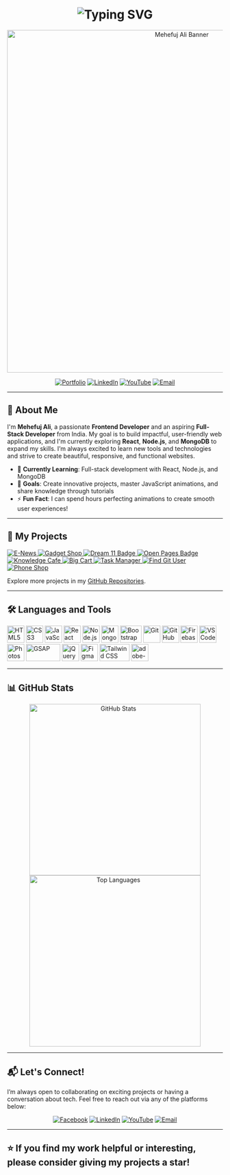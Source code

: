 <h1 align="center">
  <img src="https://readme-typing-svg.demolab.com?font=Fira+Code&weight=500&size=36&duration=4000&pause=500&color=009BC1&center=true&vCenter=true&width=620&lines=Hi%2C+I'm+Mehefuj+Ali+%F0%9F%91%8B;Frontend+Developer;Aspiring+Full-Stack+Developer+%F0%9F%94%A5" alt="Typing SVG" />
</h1>
 

 

<p align="center">
  <img src="https://i.ibb.co/2tpjq5Z/linkdin-banner-photo.jpg" alt="Mehefuj Ali Banner" width="800"/>
</p>

<p align="center">
  <a href="https://mehefuj.com"><img src="https://img.shields.io/badge/Portfolio-Visit-green?style=for-the-badge&logo=internet-explorer" alt="Portfolio"></a>
  <a href="https://www.linkedin.com/in/mehefuj-ali-232741306"><img src="https://img.shields.io/badge/LinkedIn-Connect-blue?style=for-the-badge&logo=linkedin" alt="LinkedIn"></a>
  <a href="https://youtube.com/@mehefuj-ali?si=8g1rTFGoZ4ANMaFU"><img src="https://img.shields.io/badge/YouTube-Subscribe-red?style=for-the-badge&logo=youtube" alt="YouTube"></a>
  <a href="mailto:mehefujalim@gmail.com"><img src="https://img.shields.io/badge/Email-Contact-blue?style=for-the-badge&logo=gmail" alt="Email"></a> 
</p>

---

## 🎨 About Me

I'm **Mehefuj Ali**, a passionate **Frontend Developer** and an aspiring **Full-Stack Developer** from India. My goal is to build impactful, user-friendly web applications, and I'm currently exploring **React**, **Node.js**, and **MongoDB** to expand my skills. I’m always excited to learn new tools and technologies and strive to create beautiful, responsive, and functional websites.

- 🌱 **Currently Learning**: Full-stack development with React, Node.js, and MongoDB
- 🎯 **Goals**: Create innovative projects, master JavaScript animations, and share knowledge through tutorials
- ⚡ **Fun Fact**: I can spend hours perfecting animations to create smooth user experiences!
 
---

## 🚀 My Projects

<p align="left">
 <a href="https://e-news.web.app"> <img src="https://img.shields.io/badge/📰E--News-%230077B5.svg?style=for-the-badge&logo=news&logoColor=white" alt="E-News"> </a>
<a href="https://gadget-shop-k.netlify.app/"> 
    <img src="https://img.shields.io/badge/Gadget%20Shop-%23634DBF.svg?style=for-the-badge&logo=shopify&logoColor=white" alt="Gadget Shop"> 
</a>


<a href="https://dream-11-k.netlify.app/"> 
    <img src="https://img.shields.io/badge/🏏%20Dream%2011-%2300BCD4.svg?style=for-the-badge&logoColor=white" alt="Dream 11 Badge"> 
</a>

<a href="https://open-pages.netlify.app/">
  <img src="https://img.shields.io/badge/📚%20Open%20Pages-%234CAF50.svg?style=for-the-badge&logoColor=white&background=%23ffa875" alt="Open Pages Badge">
</a>







  <a href="https://knowledge-cafe-k.netlify.app/">
    <img src="https://img.shields.io/badge/Knowledge%20Cafe-%2343853D.svg?style=for-the-badge&logo=readthedocs&logoColor=white" alt="Knowledge Cafe">
  </a>
  <a href="https://big-cart.netlify.app">
    <img src="https://img.shields.io/badge/Big%20Cart-%23FF5733.svg?style=for-the-badge&logo=shopify&logoColor=white" alt="Big Cart">
  </a>
  <a href="https://mehefujali-task-manager.netlify.app">
    <img src="https://img.shields.io/badge/Task%20Manager-%231DB45F.svg?style=for-the-badge&logo=todoist&logoColor=white" alt="Task Manager">
  </a>
  <a href="https://mehefujali.github.io/find-git-user/">
    <img src="https://img.shields.io/badge/Find%20Git%20User-%2343853D.svg?style=for-the-badge&logo=github&logoColor=white" alt="Find Git User">
  </a>
  <a href="https://mehefujali.github.io/phone-shop/">
    <img src="https://img.shields.io/badge/Phone%20Shop-%23FF5733.svg?style=for-the-badge&logo=shopify&logoColor=white" alt="Phone Shop">
  </a>
</p>

Explore more projects in my [GitHub Repositories](https://github.com/mehefujali?tab=repositories).

---

## 🛠️ Languages and Tools

<p align="left"> 
  <img src="https://cdn.jsdelivr.net/gh/devicons/devicon/icons/html5/html5-original.svg" alt="HTML5" width="40" height="40"/>
  <img src="https://cdn.jsdelivr.net/gh/devicons/devicon/icons/css3/css3-original.svg" alt="CSS3" width="40" height="40"/>
  <img src="https://cdn.jsdelivr.net/gh/devicons/devicon/icons/javascript/javascript-original.svg" alt="JavaScript" width="40" height="40"/>
  <img src="https://cdn.jsdelivr.net/gh/devicons/devicon/icons/react/react-original.svg" alt="React" width="40" height="40"/>
  <img src="https://cdn.jsdelivr.net/gh/devicons/devicon/icons/nodejs/nodejs-original.svg" alt="Node.js" width="40" height="40"/>
  <img src="https://cdn.jsdelivr.net/gh/devicons/devicon/icons/mongodb/mongodb-original.svg" alt="MongoDB" width="40" height="40"/>
  <img src="https://upload.wikimedia.org/wikipedia/commons/thumb/b/b2/Bootstrap_logo.svg/2560px-Bootstrap_logo.svg.png" alt="Bootstrap" width="50" height="40"/>
  <img src="https://cdn.jsdelivr.net/gh/devicons/devicon/icons/git/git-original.svg" alt="Git" width="40" height="40"/>
  <img src="https://cdn.iconscout.com/icon/free/png-256/free-github-logo-icon-download-in-svg-png-gif-file-formats--70-flat-social-icons-color-pack-logos-432516.png?f=webp&w=256" alt="GitHub" width="40" height="40"/>
  <img src="https://cdn.jsdelivr.net/gh/devicons/devicon/icons/firebase/firebase-plain.svg" alt="Firebase" width="40" height="40"/>
  
  <img src="https://cdn.jsdelivr.net/gh/devicons/devicon/icons/vscode/vscode-original.svg" alt="VS Code" width="40" height="40"/>
  <img src="https://logodownload.org/wp-content/uploads/2019/10/adobe-photoshop-logo.png" alt="Photoshop" width="40" height="40"/>
  <img src="https://static.wikia.nocookie.net/logopedia/images/a/a5/GSAP_2023.svg/revision/latest/scale-to-width-down/300?cb=20231024190052" alt="GSAP" width="80" height="40"/>
  <img src="https://cdn.jsdelivr.net/gh/devicons/devicon/icons/jquery/jquery-original.svg" alt="jQuery" width="40" height="40"/>
  <img src="https://cdn.jsdelivr.net/gh/devicons/devicon/icons/figma/figma-original.svg" alt="Figma" width="40" height="40"/>
  <img src="https://upload.wikimedia.org/wikipedia/commons/thumb/d/d5/Tailwind_CSS_Logo.svg/2560px-Tailwind_CSS_Logo.svg.png" alt="Tailwind CSS" width="70" height="40"/>
  <img src="https://cdn-1.webcatalog.io/catalog/adobe-illustrator/adobe-illustrator-icon-filled-256.png?v=1714773017471" alt="adobe-illustrator" width="40" height="40"/>
</p>

---

## 📊 GitHub Stats

<p align="center">
  <img src="https://github-readme-stats.vercel.app/api?username=mehefujali&show_icons=true&theme=radical" alt="GitHub Stats" width="400"/>
  <img src="https://github-readme-stats.vercel.app/api/top-langs/?username=mehefujali&layout=compact&theme=radical" alt="Top Languages" width="400"/>
</p>

---

## 📬 Let's Connect!

I’m always open to collaborating on exciting projects or having a conversation about tech. Feel free to reach out via any of the platforms below:

<p align="center">
  <a href="https://www.facebook.com/share/xK94t1TizJUFJmX7/?mibextid=qi2Omg"><img src="https://img.shields.io/badge/Facebook-Connect-blue?style=for-the-badge&logo=facebook" alt="Facebook"></a>
  <a href="https://www.linkedin.com/in/mehefuj-ali-232741306"><img src="https://img.shields.io/badge/LinkedIn-Connect-blue?style=for-the-badge&logo=linkedin" alt="LinkedIn"></a>
  <a href="https://youtube.com/@mehefuj-ali?si=8g1rTFGoZ4ANMaFU"><img src="https://img.shields.io/badge/YouTube-Subscribe-red?style=for-the-badge&logo=youtube" alt="YouTube"></a>
  <a href="mailto:mehefujalim@gmail.com"><img src="https://img.shields.io/badge/Email-Contact-green?style=for-the-badge&logo=gmail" alt="Email"></a>
</p>

---

⭐ **If you find my work helpful or interesting, please consider giving my projects a star!**
---
